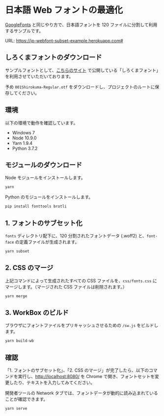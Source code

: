 # 日本語 Web フォントの最適化

<a href="https://fonts.google.com/" target="_blank">GoogleFonts</a> と同じやり方で、日本語フォントを 120 ファイルに分割して利用するサンプルです。

URL: <a href="https://jp-webfont-subset-example.herokuapp.com#" target="_blank">https://jp-webfont-subset-example.herokuapp.com#</a>


## しろくまフォントのダウンロード

サンプルフォントとして、<a href="https://www.lazypolarbear.com/entry/font-shirokuma" target="_blank">こちらのサイト</a> で公開している「しろくまフォント」を利用させていただいております。

予め `001Shirokuma-Regular.otf` をダウンロードし、プロジェクトのルートに保存してください。

## 環境

以下の環境で動作を確認しています。

- Windows 7
- Node 10.9.0
- Yarn 1.9.4
- Python 3.7.2

## モジュールのダウンロード

Node モジュールをインストールします。  

```bash
yarn
```

Python のモジュールをインストールします。

```bash
pip install fonttools brotli
```

## 1. フォントのサブセット化

`fonts` ディレクトリ配下に、120 分割されたフォントデータ (.woff2) と、`font-face` の定義ファイルが生成されます。

```bash
yarn subset
```

## 2. CSS のマージ

上記コマンドによって生成されたすべての CSS ファイルを、`css/fonts.css` にマージします。（マージされた CSS ファイルは削除されます。）

```bash
yarn merge
```

## 3. WorkBox のビルド

ブラウザにフォントファイルをプリキャッシュさせるための `/sw.js` をビルドします。

```bash
yarn build-wb
```

## 確認

「1. フォントのサブセット化」、「2. CSS のマージ」が完了したら、以下のコマンドを実行し、<a href="http://localhost:8080/" target="_blank">http://localhost:8080/</a> を Chrome で開き、フォントセットを変更したり、テキストを入力してみてください。  

開発者ツールの Network タブでは、フォントデータが動的に読み込まれていることが確認できます。

```bash
yarn serve
```

